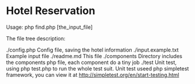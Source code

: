 Hotel Reservation
=================

Usage: php find.php [the_input_file]

The file tree description:

./config.php            Config file, saving the hotel information
./input.example.txt     Example input file
./readme.md             This file
./components            Directory includes the components php file, each component do
                        a tiny job
./test                  Unit test, using php test.php to run the whole test suit.
                        Unit test useed php simpletest framework, you can view it at
                        http://simpletest.org/en/start-testing.html

